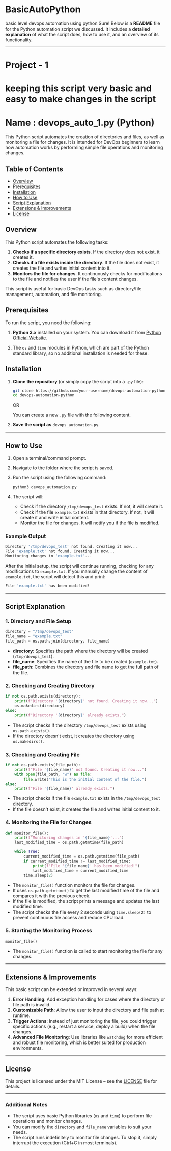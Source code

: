 # BasicAutoPython
basic level devops automation using python
Sure! Below is a **README** file for the Python automation script we discussed. It includes a **detailed explanation** of what the script does, how to use it, and an overview of its functionality.

---
# Project - 1
# keeping this script very basic and easy to make changes in the script
# Name : devops_auto_1.py (Python)

This Python script automates the creation of directories and files, as well as monitoring a file for changes. It is intended for DevOps beginners to learn how automation works by performing simple file operations and monitoring changes. 

## Table of Contents

- [Overview](#overview)
- [Prerequisites](#prerequisites)
- [Installation](#installation)
- [How to Use](#how-to-use)
- [Script Explanation](#script-explanation)
- [Extensions & Improvements](#extensions-improvements)
- [License](#license)

## Overview

This Python script automates the following tasks:

1. **Checks if a specific directory exists**. If the directory does not exist, it creates it.
2. **Checks if a file exists inside the directory**. If the file does not exist, it creates the file and writes initial content into it.
3. **Monitors the file for changes**. It continuously checks for modifications to the file and notifies the user if the file's content changes.

This script is useful for basic DevOps tasks such as directory/file management, automation, and file monitoring.

## Prerequisites

To run the script, you need the following:

1. **Python 3.x** installed on your system. You can download it from [Python Official Website](https://www.python.org/downloads/).
   
2. The `os` and `time` modules in Python, which are part of the Python standard library, so no additional installation is needed for these.

## Installation

1. **Clone the repository** (or simply copy the script into a `.py` file):

   ```bash
   git clone https://github.com/your-username/devops-automation-python.git
   cd devops-automation-python
   ```

   OR

   You can create a new `.py` file with the following content.

2. **Save the script as** `devops_automation.py`.

---

## How to Use

1. Open a terminal/command prompt.
2. Navigate to the folder where the script is saved.
3. Run the script using the following command:

   ```bash
   python3 devops_automation.py
   ```

4. The script will:
   - Check if the directory `/tmp/devops_test` exists. If not, it will create it.
   - Check if the file `example.txt` exists in that directory. If not, it will create it and write initial content.
   - Monitor the file for changes. It will notify you if the file is modified.

### Example Output

```bash
Directory '/tmp/devops_test' not found. Creating it now...
File 'example.txt' not found. Creating it now...
Monitoring changes in 'example.txt'...
```

After the initial setup, the script will continue running, checking for any modifications to `example.txt`. If you manually change the content of `example.txt`, the script will detect this and print:

```bash
File 'example.txt' has been modified!
```

---

## Script Explanation

### 1. **Directory and File Setup**

```python
directory = "/tmp/devops_test"
file_name = "example.txt"
file_path = os.path.join(directory, file_name)
```
- **directory**: Specifies the path where the directory will be created (`/tmp/devops_test`).
- **file_name**: Specifies the name of the file to be created (`example.txt`).
- **file_path**: Combines the directory and file name to get the full path of the file.

### 2. **Checking and Creating Directory**

```python
if not os.path.exists(directory):
    print(f"Directory '{directory}' not found. Creating it now...")
    os.makedirs(directory)
else:
    print(f"Directory '{directory}' already exists.")
```
- The script checks if the directory `/tmp/devops_test` exists using `os.path.exists()`.
- If the directory doesn't exist, it creates the directory using `os.makedirs()`.

### 3. **Checking and Creating File**

```python
if not os.path.exists(file_path):
    print(f"File '{file_name}' not found. Creating it now...")
    with open(file_path, "w") as file:
        file.write("This is the initial content of the file.")
else:
    print(f"File '{file_name}' already exists.")
```
- The script checks if the file `example.txt` exists in the `/tmp/devops_test` directory.
- If the file doesn't exist, it creates the file and writes initial content to it.

### 4. **Monitoring the File for Changes**

```python
def monitor_file():
    print(f"Monitoring changes in '{file_name}'...")
    last_modified_time = os.path.getmtime(file_path)

    while True:
        current_modified_time = os.path.getmtime(file_path)
        if current_modified_time != last_modified_time:
            print(f"File '{file_name}' has been modified!")
            last_modified_time = current_modified_time
        time.sleep(2)
```
- The `monitor_file()` function monitors the file for changes.
- It uses `os.path.getmtime()` to get the last modified time of the file and compares it with the previous check.
- If the file is modified, the script prints a message and updates the last modified time.
- The script checks the file every 2 seconds using `time.sleep(2)` to prevent continuous file access and reduce CPU load.

### 5. **Starting the Monitoring Process**

```python
monitor_file()
```
- The `monitor_file()` function is called to start monitoring the file for any changes.

---

## Extensions & Improvements

This basic script can be extended or improved in several ways:

1. **Error Handling**: Add exception handling for cases where the directory or file path is invalid.
2. **Customizable Path**: Allow the user to input the directory and file path at runtime.
3. **Trigger Actions**: Instead of just monitoring the file, you could trigger specific actions (e.g., restart a service, deploy a build) when the file changes.
4. **Advanced File Monitoring**: Use libraries like `watchdog` for more efficient and robust file monitoring, which is better suited for production environments.

---

## License

This project is licensed under the MIT License – see the [LICENSE](LICENSE) file for details.

---

### Additional Notes

- The script uses basic Python libraries (`os` and `time`) to perform file operations and monitor changes.
- You can modify the `directory` and `file_name` variables to suit your needs.
- The script runs indefinitely to monitor file changes. To stop it, simply interrupt the execution (Ctrl+C in most terminals).

